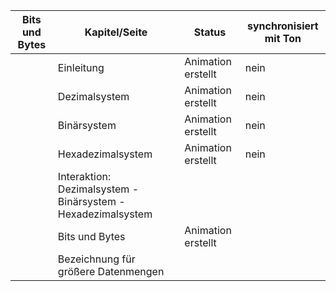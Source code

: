 
|Bits und Bytes   |Kapitel/Seite   |Status   |synchronisiert mit Ton |
|---|---|---|---|
|   |Einleitung   | Animation erstellt   | nein  |
|   |Dezimalsystem   | Animation erstellt     | nein  |
|   |Binärsystem   |  Animation erstellt    | nein  |
|   |Hexadezimalsystem   |  Animation erstellt    | nein  |
|   |Interaktion: Dezimalsystem - Binärsystem - Hexadezimalsystem   |      |   |
|   |Bits und Bytes   |  Animation erstellt    |   |
|   |Bezeichnung für größere Datenmengen  |      |   |

